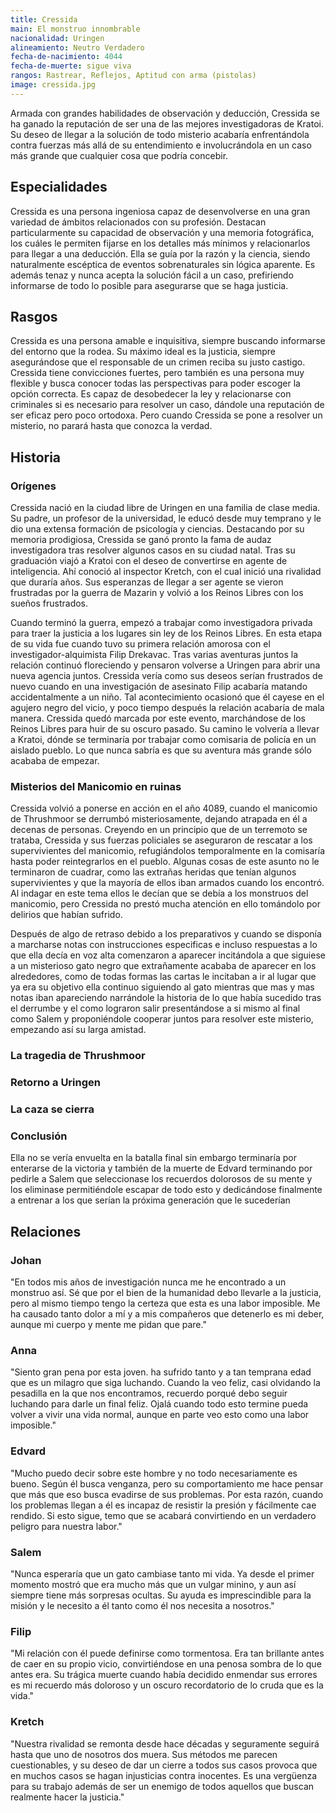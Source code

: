 ```yaml
---
title: Cressida
main: El monstruo innombrable
nacionalidad: Uringen
alineamiento: Neutro Verdadero
fecha-de-nacimiento: 4044
fecha-de-muerte: sigue viva
rangos: Rastrear, Reflejos, Aptitud con arma (pistolas)
image: cressida.jpg
---
```


Armada con grandes habilidades de observación y deducción, Cressida se ha ganado la reputación de ser una de las mejores investigadoras de Kratoi. Su deseo de llegar a la solución de todo misterio acabaría enfrentándola contra fuerzas más allá de su entendimiento e involucrándola en un caso más grande que cualquier cosa que podría concebir.

## Especialidades

Cressida es una persona ingeniosa capaz de desenvolverse en una gran variedad de ámbitos relacionados con su profesión. Destacan particularmente su capacidad de observación y una memoria fotográfica, los cuáles le permiten fijarse en los detalles más mínimos y relacionarlos para llegar a una deducción. Ella se guía por la razón y la ciencia, siendo naturalmente escéptica de eventos sobrenaturales sin lógica aparente. Es además tenaz y nunca acepta la solución fácil a un caso, prefiriendo informarse de todo lo posible para asegurarse que se haga justicia.

## Rasgos

Cressida es una persona amable e inquisitiva, siempre buscando informarse del entorno que la rodea. Su máximo ideal es la justicia, siempre asegurándose que el responsable de un crimen reciba su justo castigo. Cressida tiene convicciones fuertes, pero también es una persona muy flexible y busca conocer todas las perspectivas para poder escoger la opción correcta. Es capaz de desobedecer la ley y relacionarse con criminales si es necesario para resolver un caso, dándole una reputación de ser eficaz pero poco ortodoxa. Pero cuando Cressida se pone a resolver un misterio, no parará hasta que conozca la verdad.

## Historia

### Orígenes

Cressida nació en la ciudad libre de Uringen en una familia de clase media. Su padre, un profesor de la universidad, le educó desde muy temprano y le dio una extensa formación de psicología y ciencias. Destacando por su memoria prodigiosa, Cressida se ganó pronto la fama de audaz investigadora tras resolver algunos casos en su ciudad natal. Tras su graduación viajó a Kratoi con el deseo de convertirse en agente de inteligencia. Ahí conoció al inspector Kretch, con el cual inició una rivalidad que duraría años. Sus esperanzas de llegar a ser agente se vieron frustradas por la guerra de Mazarin y volvió a los Reinos Libres con los sueños frustrados. 

Cuando terminó la guerra, empezó a trabajar como investigadora privada para traer la justicia a los lugares sin ley de los Reinos Libres. En esta etapa de su vida fue cuando tuvo su primera relación amorosa con el investigador-alquimista Filip Drekavac. Tras varias aventuras juntos la relación continuó floreciendo y pensaron volverse a Uringen para abrir una nueva agencia juntos. Cressida vería como sus deseos serían frustrados de nuevo cuando en una investigación de asesinato Filip acabaría matando accidentalmente a un niño. Tal acontecimiento ocasionó que él cayese en el agujero negro del vicio, y poco tiempo después la relación acabaría de mala manera. Cressida quedó marcada por este evento, marchándose de los Reinos Libres para huir de su oscuro pasado. Su camino le volvería a llevar a Kratoi, dónde se terminaría por trabajar como comisaria de policía en un aislado pueblo. Lo que nunca sabría es que su aventura más grande sólo acababa de empezar.

### Misterios del Manicomio en ruinas

Cressida volvió a ponerse en acción en el año 4089, cuando el manicomio de Thrushmoor se derrumbó misteriosamente, dejando atrapada en él a decenas de personas. Creyendo en un principio que de un terremoto se trataba, Cressida y sus fuerzas policiales se aseguraron de rescatar a los supervivientes del manicomio, refugiándolos temporalmente en la comisaría hasta poder reintegrarlos en el pueblo. Algunas cosas de este asunto no le terminaron de cuadrar, como las extrañas heridas que tenían algunos supervivientes y que la mayoría de ellos iban armados cuando los encontró. Al indagar en este tema ellos le decían que se debía a los monstruos del manicomio, pero Cressida no prestó mucha atención en ello tomándolo por delirios que habían sufrido.

Después de algo de retraso debido a los preparativos y cuando se disponía a marcharse notas con instrucciones especificas e incluso respuestas a lo que ella decía en voz alta  comenzaron a aparecer incitándola a que siguiese a un misterioso gato negro que extrañamente acababa de aparecer en los alrededores, como de todas formas las cartas le incitaban a ir al lugar que ya era su objetivo ella continuo siguiendo al gato mientras que mas y mas notas iban apareciendo narrándole la historia de lo que había sucedido tras el derrumbe y el como lograron salir presentándose a si mismo al final como Salem y proponiéndole cooperar juntos para resolver este misterio, empezando así su larga amistad.

### La tragedia de Thrushmoor



### Retorno a Uringen



### La caza se cierra



### Conclusión

Ella no se vería envuelta en la batalla final sin embargo terminaría por enterarse de la victoria y también de la muerte de Edvard terminando por pedirle a Salem que seleccionase los recuerdos dolorosos de su mente y los eliminase permitiéndole escapar de todo esto y dedicándose finalmente a entrenar a los que serían la próxima generación que le sucederían

## Relaciones

### Johan

"En todos mis años de investigación nunca me he encontrado a un monstruo así. Sé que por el bien de la humanidad debo llevarle a la justicia, pero al mismo tiempo tengo la certeza que esta es una labor imposible. Me ha causado tanto dolor a mí y a mis compañeros que detenerlo es mi deber, aunque mi cuerpo y mente me pidan que pare."

### Anna

"Siento gran pena por esta joven. ha sufrido tanto y a tan temprana edad que es un milagro que siga luchando. Cuando la veo feliz, casi olvidando la pesadilla en la que nos encontramos, recuerdo porqué debo seguir luchando para darle un final feliz. Ojalá cuando todo esto termine pueda volver a vivir una vida normal, aunque en parte veo esto como una labor imposible."

### Edvard

"Mucho puedo decir sobre este hombre y no todo necesariamente es bueno. Según él busca venganza, pero su comportamiento me hace pensar que más que eso busca evadirse de sus problemas. Por esta razón, cuando los problemas llegan a él es incapaz de resistir la presión y fácilmente cae rendido. Si esto sigue, temo que se acabará convirtiendo en un verdadero peligro para nuestra labor."

### Salem

"Nunca esperaría que un gato cambiase tanto mi vida. Ya desde el primer momento mostró que era mucho más que un vulgar minino, y aun así siempre tiene más sorpresas ocultas. Su ayuda es imprescindible para la misión y le necesito a él tanto como él nos necesita a nosotros."

### Filip

"Mi relación con él puede definirse como tormentosa. Era tan brillante antes de caer en su propio vicio, convirtiéndose en una penosa sombra de lo que antes era. Su trágica muerte cuando había decidido enmendar sus errores es mi recuerdo más doloroso y un oscuro recordatorio de lo cruda que es la vida." 

### Kretch

"Nuestra rivalidad se remonta desde hace décadas y seguramente seguirá hasta que uno de nosotros dos muera. Sus métodos me parecen cuestionables, y su deseo de dar un cierre a todos sus casos provoca que en muchos casos se hagan injusticias contra inocentes. Es una vergüenza para su trabajo además de ser un enemigo de todos aquellos que buscan realmente hacer la justicia."

